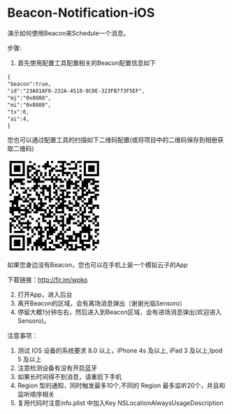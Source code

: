 # Beacon-Notification-iOS
演示如何使用Beacon来Schedule一个消息。

步骤:

1. 首先使用配置工具配置相关的Beacon配置信息如下

```
{
"beacon":true,
"id":"23A01AF0-232A-4518-9C0E-323FB773F5EF",
"mj":"0x8888",
"mi":"0x8888",
"tx":6,
"ai":4,
}
```

您也可以通过配置工具的扫描如下二维码配置(或将项目中的二维码保存到相册获取二维码)

 ![image](https://raw.githubusercontent.com/Sensoro/Beacon-Notification-iOS/master/Resources/Notification.JPG)
 

如果您身边没有Beacon，您也可以在手机上装一个模拟云子的App

下载链接：http://fir.im/wpko

2. 打开App，进入后台
3. 离开Beacon的区域，会有离场消息弹出（谢谢光临Sensoro）
4. 停留大概1分钟左右，然后进入到Beacon区域，会有进场消息弹出(欢迎进入Sensoro)。


注意事项：

1. 测试 IOS 设备的系统要求 8.0 以上，iPhone 4s 及以上, iPad 3 及以上,Ipod 5 及以上
2. 注意检测设备有没有开启蓝牙
3. 如果长时间得不到消息，请重启下手机
4. Region 型的通知，同时触发最多10个,不同的 Region 最多监听20个，并且和监听顺序相关
5. 复用代码时注意info.plist 中加入Key  NSLocationAlwaysUsageDescription



